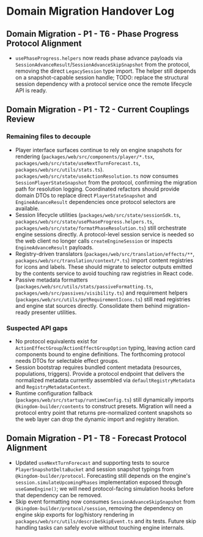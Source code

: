 # Domain Migration Handover Log

## Domain Migration - P1 - T6 - Phase Progress Protocol Alignment

- `usePhaseProgress.helpers` now reads phase advance payloads via
  `SessionAdvanceResult`/`SessionAdvanceSkipSnapshot` from the protocol,
  removing the direct `LegacySession` type import. The helper still depends on
  a snapshot-capable session handle; TODO: replace the structural session
  dependency with a protocol service once the remote lifecycle API is ready.

## Domain Migration - P1 - T2 - Current Couplings Review

### Remaining files to decouple

- Player interface surfaces continue to rely on engine snapshots for rendering
  (`packages/web/src/components/player/*.tsx`,
  `packages/web/src/state/useNextTurnForecast.ts`, `packages/web/src/utils/stats.ts`).
  `packages/web/src/state/useActionResolution.ts` now consumes
  `SessionPlayerStateSnapshot` from the protocol, confirming the migration path for
  resolution logging. Coordinated refactors should provide domain DTOs to replace
  direct `PlayerStateSnapshot` and `EngineAdvanceResult` dependencies once protocol
  selectors are available.
- Session lifecycle utilities (`packages/web/src/state/sessionSdk.ts`, `packages/web/src/state/usePhaseProgress.helpers.ts`, `packages/web/src/state/formatPhaseResolution.ts`) still orchestrate engine sessions directly. A protocol-level session service is needed so the web client no longer calls `createEngineSession` or inspects `EngineAdvanceResult` payloads.
- Registry-driven translators (`packages/web/src/translation/effects/**`, `packages/web/src/translation/context/*.ts`) import content registries for icons and labels. These should migrate to selector outputs emitted by the contents service to avoid touching raw registries in React code.
- Passive metadata formatters (`packages/web/src/utils/stats/passiveFormatting.ts`, `packages/web/src/passives/visibility.ts`) and requirement helpers (`packages/web/src/utils/getRequirementIcons.ts`) still read registries and engine stat sources directly. Consolidate them behind migration-ready presenter utilities.

### Suspected API gaps

- No protocol equivalents exist for `ActionEffectGroup`/`ActionEffectGroupOption` typing, leaving action card components bound to engine definitions. The forthcoming protocol needs DTOs for selectable effect groups.
- Session bootstrap requires bundled content metadata (resources, populations, triggers). Provide a protocol endpoint that delivers the normalized metadata currently assembled via `defaultRegistryMetadata` and `RegistryMetadataContext`.
- Runtime configuration fallback (`packages/web/src/startup/runtimeConfig.ts`) still dynamically imports `@kingdom-builder/contents` to construct presets. Migration will need a protocol entry point that returns pre-normalized content snapshots so the web layer can drop the dynamic import and registry iteration.

## Domain Migration - P1 - T8 - Forecast Protocol Alignment

- Updated `useNextTurnForecast` and supporting tests to source
  `PlayerSnapshotDeltaBucket` and session snapshot typings from
  `@kingdom-builder/protocol`. Forecasting still depends on the engine's
  `session.simulateUpcomingPhases` implementation exposed through
  `useGameEngine()`; we will need protocol-facing simulation hooks before that
  dependency can be removed.
- Skip event formatting now consumes `SessionAdvanceSkipSnapshot` from `@kingdom-builder/protocol/session`, removing the dependency on engine skip exports for log/history rendering in `packages/web/src/utils/describeSkipEvent.ts` and its tests. Future skip handling tasks can safely evolve without touching engine internals.
